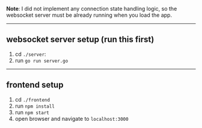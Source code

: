 **Note**: I did not implement any connection state handling logic, so the websocket server must be already running when you load the app. 

----
## websocket server setup (run this first)
1. cd `./server`:
2. run `go run server.go`
----
## frontend setup
1. cd `./frontend`
2. run `npm install`
3. run `npm start`
4. open browser and navigate to `localhost:3000`